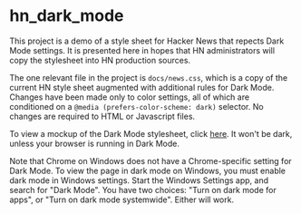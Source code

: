 # hn_dark_mode
This project is a demo of a style sheet for Hacker News that repects Dark Mode settings. It is presented here in hopes that HN administrators will copy the stylesheet into HN production sources.

The one relevant file in the project is `docs/news.css`, which is a copy of the current HN style sheet augmented with additional rules for Dark Mode. 
Changes have been made only to color settings, all of which are conditioned on a `@media (prefers-color-scheme: dark)` selector. No changes are required
to HTML or Javascript files.

To view a mockup of the Dark Mode stylesheet, click [here]([here](https://rerdavies.github.io/hn_dark_mode)). It won't be dark, unless your browser is running in Dark Mode.

Note that Chrome on Windows does not have a Chrome-specific setting for Dark Mode. To view the page in dark mode on Windows, you must enable dark mode in Windows settings. Start the Windows Settings app, and search for "Dark Mode". You have two choices: "Turn on dark mode for apps", or "Turn on dark mode systemwide". Either will work. 
